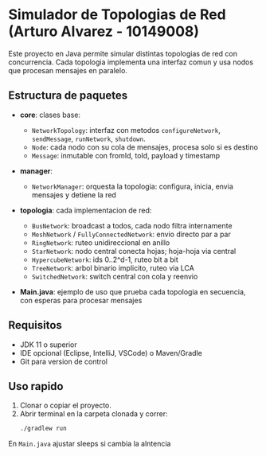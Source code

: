 # Simulador de Topologias de Red (Arturo Alvarez - 10149008)
Este proyecto en Java permite simular distintas topologias de red con concurrencia. Cada topologia implementa una interfaz comun y usa nodos que procesan mensajes en paralelo.

## Estructura de paquetes
- **core**: clases base:
  - `NetworkTopology`: interfaz con metodos `configureNetwork`, `sendMessage`, `runNetwork`, `shutdown`.
  - `Node`: cada nodo con su cola de mensajes, procesa solo si es destino
  - `Message`: inmutable con fromId, toId, payload y timestamp

- **manager**:
  - `NetworkManager`: orquesta la topologia: configura, inicia, envia mensajes y detiene la red

- **topologia**: cada implementacion de red:
  - `BusNetwork`: broadcast a todos, cada nodo filtra internamente
  - `MeshNetwork` / `FullyConnectedNetwork`: envio directo par a par
  - `RingNetwork`: ruteo unidireccional en anillo
  - `StarNetwork`: nodo central conecta hojas; hoja-hoja via central
  - `HypercubeNetwork`: ids 0..2^d-1, ruteo bit a bit
  - `TreeNetwork`: arbol binario implicito, ruteo via LCA
  - `SwitchedNetwork`: switch central con cola y reenvio

- **Main.java**: ejemplo de uso que prueba cada topologia en secuencia, con esperas para procesar mensajes

## Requisitos
- JDK 11 o superior
- IDE opcional (Eclipse, IntelliJ, VSCode) o Maven/Gradle
- Git para version de control

## Uso rapido
1. Clonar o copiar el proyecto.
2. Abrir terminal en la carpeta clonada y correr:
   ```bash
   ./gradlew run
En `Main.java` ajustar sleeps si cambia la alntencia

